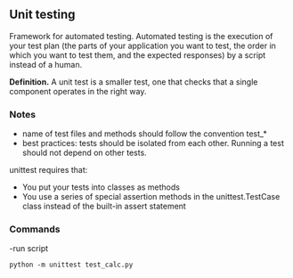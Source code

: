 ## Unit testing

Framework for automated testing. Automated testing is the execution of your test plan (the parts of your application you want to test, the order in which you want to test them, and the expected responses) by a script instead of a human.

**Definition.** A unit test is a smaller test, one that checks that a single component operates in the right way.

### Notes
- name of test files and methods should follow the convention test_*
- best practices: tests should be isolated from each other. Running a  test should not depend on other tests.

unittest requires that:
- You put your tests into classes as methods
- You use a series of special assertion methods in the unittest.TestCase class instead of the built-in assert statement


### Commands
-run script
```
python -m unittest test_calc.py
```
